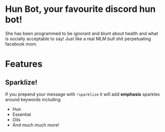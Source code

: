 # Hun Bot, your favourite discord hun bot!
She has been programmed to be ignorant and blunt about health and
what is socially acceptable to say! Just like a real MLM bull shit
perpetuating facebook mom.

# Features
## Sparklize!
If you prepend your message with ```!sparklize``` it will add
**emphasis** sparkles around keywords including
- Hun
- Essential
- Oils
- And much much more!